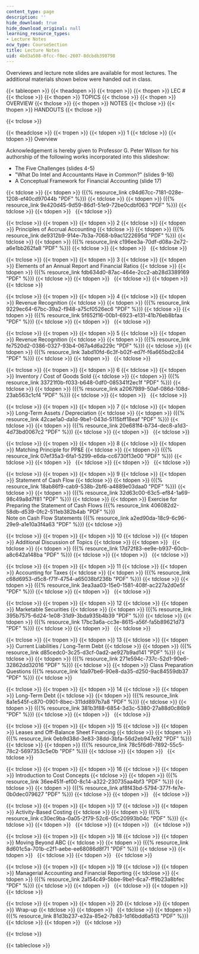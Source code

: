 ```yaml
---
content_type: page
description: ''
hide_download: true
hide_download_original: null
learning_resource_types:
- Lecture Notes
ocw_type: CourseSection
title: Lecture Notes
uid: 4bd3a508-0fcc-f8ec-2607-8dcbdb398798
---
```


Overviews and lecture note slides are available for most lectures. The additional materials shown below were handed out in class.

{{< tableopen >}}
{{< theadopen >}}
{{< tropen >}}
{{< thopen >}}
LEC #
{{< thclose >}}
{{< thopen >}}
TOPICS
{{< thclose >}}
{{< thopen >}}
OVERVIEW
{{< thclose >}}
{{< thopen >}}
NOTES
{{< thclose >}}
{{< thopen >}}
HANDOUTS
{{< thclose >}}

{{< trclose >}}

{{< theadclose >}}
{{< tropen >}}
{{< tdopen >}}
1
{{< tdclose >}}
{{< tdopen >}}
Overview  
  
Acknowledgement is hereby given to Professor G. Peter Wilson for his authorship of the following works incorporated into this slideshow:

*   The Five Challenges (slides 4-5)
*   "What Do Intel and Accountants Have in Common?" (slides 9-16)
*   A Conceptual Framework for Financial Accounting (slide 17)


{{< tdclose >}}
{{< tdopen >}}
({{% resource_link c94d67cc-7181-028e-1208-ef40cd97044b "PDF" %}})
{{< tdclose >}}
{{< tdopen >}}
({{% resource_link 9e420d45-9d59-86d1-51e9-72be0cdbf063 "PDF" %}})
{{< tdclose >}}
{{< tdopen >}}
 
{{< tdclose >}}

{{< trclose >}}
{{< tropen >}}
{{< tdopen >}}
2
{{< tdclose >}}
{{< tdopen >}}
Principles of Accrual Accounting
{{< tdclose >}}
{{< tdopen >}}
({{% resource_link de9312b9-914e-7b3a-7068-b9ac1222695d "PDF" %}})
{{< tdclose >}}
{{< tdopen >}}
({{% resource_link c196ee3a-70df-d08a-2e72-a6e1bb262fa8 "PDF" %}})
{{< tdclose >}}
{{< tdopen >}}
 
{{< tdclose >}}

{{< trclose >}}
{{< tropen >}}
{{< tdopen >}}
3
{{< tdclose >}}
{{< tdopen >}}
Elements of an Annual Report and Financial Ratios
{{< tdclose >}}
{{< tdopen >}}
({{% resource_link fdb634d0-87ac-464e-2cc2-ab28d3389169 "PDF" %}})
{{< tdclose >}}
{{< tdopen >}}
 
{{< tdclose >}}
{{< tdopen >}}
 
{{< tdclose >}}

{{< trclose >}}
{{< tropen >}}
{{< tdopen >}}
4
{{< tdclose >}}
{{< tdopen >}}
Revenue Recognition
{{< tdclose >}}
{{< tdopen >}}
({{% resource_link 9229ec64-67bc-39a2-f948-a75cf0526ec6 "PDF" %}})
{{< tdclose >}}
{{< tdopen >}}
({{% resource_link 5f652f16-00b1-6923-e131-41b76eb8bfaa "PDF" %}})
{{< tdclose >}}
{{< tdopen >}}
 
{{< tdclose >}}

{{< trclose >}}
{{< tropen >}}
{{< tdopen >}}
5
{{< tdclose >}}
{{< tdopen >}}
Revenue Recognition
{{< tdclose >}}
{{< tdopen >}}
({{% resource_link fe7520d2-0386-0327-93b4-067a4d6a229c "PDF" %}})
{{< tdclose >}}
{{< tdopen >}}
({{% resource_link 3abd10fd-6c3f-b02f-ed7f-f6a665bd2c84 "PDF" %}})
{{< tdclose >}}
{{< tdopen >}}
 
{{< tdclose >}}

{{< trclose >}}
{{< tropen >}}
{{< tdopen >}}
6
{{< tdclose >}}
{{< tdopen >}}
Inventory / Cost of Goods Sold
{{< tdclose >}}
{{< tdopen >}}
({{% resource_link 33721f0b-f033-b648-0df0-085341f2ec1f "PDF" %}})
{{< tdclose >}}
{{< tdopen >}}
({{% resource_link a2067989-50af-086d-108d-23ab563c1cf4 "PDF" %}})
{{< tdclose >}}
{{< tdopen >}}
 
{{< tdclose >}}

{{< trclose >}}
{{< tropen >}}
{{< tdopen >}}
7
{{< tdclose >}}
{{< tdopen >}}
Long-Term Assets / Depreciation
{{< tdclose >}}
{{< tdopen >}}
({{% resource_link 42cae1a0-da1d-9be1-043d-5115bff18eaf "PDF" %}})
{{< tdclose >}}
{{< tdopen >}}
({{% resource_link 20e681f4-b734-dec8-a1d3-4d73bd0067c2 "PDF" %}})
{{< tdclose >}}
{{< tdopen >}}
 
{{< tdclose >}}

{{< trclose >}}
{{< tropen >}}
{{< tdopen >}}
8
{{< tdclose >}}
{{< tdopen >}}
Matching Principle for PP&E
{{< tdclose >}}
{{< tdopen >}}
({{% resource_link 07ef35a3-6fa1-5299-e6da-cc6730f13e00 "PDF" %}})
{{< tdclose >}}
{{< tdopen >}}
 
{{< tdclose >}}
{{< tdopen >}}
 
{{< tdclose >}}

{{< trclose >}}
{{< tropen >}}
{{< tdopen >}}
9
{{< tdclose >}}
{{< tdopen >}}
Statement of Cash Flow
{{< tdclose >}}
{{< tdopen >}}
({{% resource_link 18ab86f9-cab9-538b-2bf6-a4889e03daa0 "PDF" %}})
{{< tdclose >}}
{{< tdopen >}}
({{% resource_link 32d63c00-63c5-ef84-1a69-98c49a8d7f81 "PDF" %}})
{{< tdclose >}}
{{< tdopen >}}
Exercise for Preparing the Statement of Cash Flows ({{% resource_link 406082d2-58db-d539-0fc2-511eb382b4ab "PDF" %}})  
Note on Cash Flow Statements ({{% resource_link a2ed90da-18c9-6c96-29e9-a1e10a3f4a63 "PDF" %}})
{{< tdclose >}}

{{< trclose >}}
{{< tropen >}}
{{< tdopen >}}
10
{{< tdclose >}}
{{< tdopen >}}
Additional Discussion of Topics
{{< tdclose >}}
{{< tdopen >}}
 
{{< tdclose >}}
{{< tdopen >}}
({{% resource_link 17d72f83-ee9e-b937-60cb-a8c642a148ba "PDF" %}})
{{< tdclose >}}
{{< tdopen >}}
 
{{< tdclose >}}

{{< trclose >}}
{{< tropen >}}
{{< tdopen >}}
11
{{< tdclose >}}
{{< tdopen >}}
Accounting for Taxes
{{< tdclose >}}
{{< tdopen >}}
({{% resource_link c68d6953-d5c8-f71f-4754-a65038bf236b "PDF" %}})
{{< tdclose >}}
{{< tdopen >}}
({{% resource_link 3ea3aa03-15e0-1581-408f-ac227a2d0e5f "PDF" %}})
{{< tdclose >}}
{{< tdopen >}}
 
{{< tdclose >}}

{{< trclose >}}
{{< tropen >}}
{{< tdopen >}}
12
{{< tdclose >}}
{{< tdopen >}}
Marketable Securities
{{< tdclose >}}
{{< tdopen >}}
({{% resource_link 395b7575-6d24-1e08-31d9-3bda935b4b39 "PDF" %}})
{{< tdclose >}}
{{< tdopen >}}
({{% resource_link 17bc3a6a-cc3e-8615-a56f-fa5b89621d73 "PDF" %}})
{{< tdclose >}}
{{< tdopen >}}
 
{{< tdclose >}}

{{< trclose >}}
{{< tropen >}}
{{< tdopen >}}
13
{{< tdclose >}}
{{< tdopen >}}
Current Liabilities / Long-Term Debt
{{< tdclose >}}
{{< tdopen >}}
({{% resource_link d85cedc0-3c25-d3cf-0ad2-ae927b9ad141 "PDF" %}})
{{< tdclose >}}
{{< tdopen >}}
({{% resource_link 271e594c-737c-52d1-90e6-32862dd32016 "PDF" %}})
{{< tdclose >}}
{{< tdopen >}}
Class Preparation Questions ({{% resource_link 1da97be6-90e8-da35-d250-9ac84559db37 "PDF" %}})
{{< tdclose >}}

{{< trclose >}}
{{< tropen >}}
{{< tdopen >}}
14
{{< tdclose >}}
{{< tdopen >}}
Long-Term Debt
{{< tdclose >}}
{{< tdopen >}}
({{% resource_link 8a1e545f-c870-0901-8bec-311dd897b7a8 "PDF" %}})
{{< tdclose >}}
{{< tdopen >}}
({{% resource_link 381b3f88-6854-3d3c-5380-27a88d0c86b9 "PDF" %}})
{{< tdclose >}}
{{< tdopen >}}
 
{{< tdclose >}}

{{< trclose >}}
{{< tropen >}}
{{< tdopen >}}
15
{{< tdclose >}}
{{< tdopen >}}
Leases and Off-Balance Sheet Financing
{{< tdclose >}}
{{< tdopen >}}
({{% resource_link 0eb9d38d-3e83-38dd-3bfa-56d2eb947e92 "PDF" %}})
{{< tdclose >}}
{{< tdopen >}}
({{% resource_link 78c5f6d6-7892-55c5-78c2-5697353c5e0b "PDF" %}})
{{< tdclose >}}
{{< tdopen >}}
 
{{< tdclose >}}

{{< trclose >}}
{{< tropen >}}
{{< tdopen >}}
16
{{< tdclose >}}
{{< tdopen >}}
Introduction to Cost Concepts
{{< tdclose >}}
{{< tdopen >}}
({{% resource_link 36ee451f-ef00-8c14-a322-230735aa4bf3 "PDF" %}})
{{< tdclose >}}
{{< tdopen >}}
({{% resource_link af8f43bd-5794-377f-fe7e-0b0dec079627 "PDF" %}})
{{< tdclose >}}
{{< tdopen >}}
 
{{< tdclose >}}

{{< trclose >}}
{{< tropen >}}
{{< tdopen >}}
17
{{< tdclose >}}
{{< tdopen >}}
Activity-Based Costing
{{< tdclose >}}
{{< tdopen >}}
({{% resource_link c30ec9ba-0a05-2f79-52c6-05c20993b04c "PDF" %}})
{{< tdclose >}}
{{< tdopen >}}
 
{{< tdclose >}}
{{< tdopen >}}
 
{{< tdclose >}}

{{< trclose >}}
{{< tropen >}}
{{< tdopen >}}
18
{{< tdclose >}}
{{< tdopen >}}
Moving Beyond ABC
{{< tdclose >}}
{{< tdopen >}}
({{% resource_link 8d601c5a-701b-c2f1-aebe-ee68086d8f71 "PDF" %}})
{{< tdclose >}}
{{< tdopen >}}
 
{{< tdclose >}}
{{< tdopen >}}
 
{{< tdclose >}}

{{< trclose >}}
{{< tropen >}}
{{< tdopen >}}
19
{{< tdclose >}}
{{< tdopen >}}
Managerial Accounting and Financial Reporting
{{< tdclose >}}
{{< tdopen >}}
({{% resource_link 2a154c49-5bbe-9be1-6ca7-ff9b23a8bfec "PDF" %}})
{{< tdclose >}}
{{< tdopen >}}
 
{{< tdclose >}}
{{< tdopen >}}
 
{{< tdclose >}}

{{< trclose >}}
{{< tropen >}}
{{< tdopen >}}
20
{{< tdclose >}}
{{< tdopen >}}
Wrap-up
{{< tdclose >}}
{{< tdopen >}}
 
{{< tdclose >}}
{{< tdopen >}}
({{% resource_link 81d3b237-e32a-85e2-7b83-1d16bdd6a513 "PDF" %}})
{{< tdclose >}}
{{< tdopen >}}
 
{{< tdclose >}}

{{< trclose >}}

{{< tableclose >}}